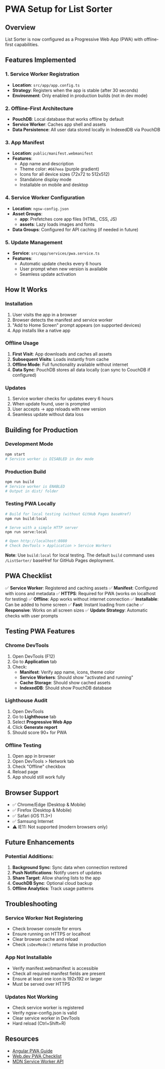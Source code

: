 # PWA Setup for List Sorter

## Overview
List Sorter is now configured as a Progressive Web App (PWA) with offline-first capabilities.

## Features Implemented

### 1. Service Worker Registration
- **Location**: `src/app/app.config.ts`
- **Strategy**: Registers when the app is stable (after 30 seconds)
- **Environment**: Only enabled in production builds (not in dev mode)

### 2. Offline-First Architecture
- **PouchDB**: Local database that works offline by default
- **Service Worker**: Caches app shell and assets
- **Data Persistence**: All user data stored locally in IndexedDB via PouchDB

### 3. App Manifest
- **Location**: `public/manifest.webmanifest`
- **Features**:
  - App name and description
  - Theme color: `#667eea` (purple gradient)
  - Icons for all device sizes (72x72 to 512x512)
  - Standalone display mode
  - Installable on mobile and desktop

### 4. Service Worker Configuration
- **Location**: `ngsw-config.json`
- **Asset Groups**:
  - **app**: Prefetches core app files (HTML, CSS, JS)
  - **assets**: Lazy loads images and fonts
- **Data Groups**: Configured for API caching (if needed in future)

### 5. Update Management
- **Service**: `src/app/services/pwa.service.ts`
- **Features**:
  - Automatic update checks every 6 hours
  - User prompt when new version is available
  - Seamless update activation

## How It Works

### Installation
1. User visits the app in a browser
2. Browser detects the manifest and service worker
3. "Add to Home Screen" prompt appears (on supported devices)
4. App installs like a native app

### Offline Usage
1. **First Visit**: App downloads and caches all assets
2. **Subsequent Visits**: Loads instantly from cache
3. **Offline Mode**: Full functionality available without internet
4. **Data Sync**: PouchDB stores all data locally (can sync to CouchDB if configured)

### Updates
1. Service worker checks for updates every 6 hours
2. When update found, user is prompted
3. User accepts → app reloads with new version
4. Seamless update without data loss

## Building for Production

### Development Mode
```bash
npm start
# Service worker is DISABLED in dev mode
```

### Production Build
```bash
npm run build
# Service worker is ENABLED
# Output in dist/ folder
```

### Testing PWA Locally
```bash
# Build for local testing (without GitHub Pages baseHref)
npm run build:local

# Serve with a simple HTTP server
npm run serve:local

# Open http://localhost:8080
# Check DevTools > Application > Service Workers
```

**Note**: Use `build:local` for local testing. The default `build` command uses `/ListSorter/` baseHref for GitHub Pages deployment.

## PWA Checklist

✅ **Service Worker**: Registered and caching assets
✅ **Manifest**: Configured with icons and metadata
✅ **HTTPS**: Required for PWA (works on localhost for testing)
✅ **Offline**: App works without internet connection
✅ **Installable**: Can be added to home screen
✅ **Fast**: Instant loading from cache
✅ **Responsive**: Works on all screen sizes
✅ **Update Strategy**: Automatic checks with user prompts

## Testing PWA Features

### Chrome DevTools
1. Open DevTools (F12)
2. Go to **Application** tab
3. Check:
   - **Manifest**: Verify app name, icons, theme color
   - **Service Workers**: Should show "activated and running"
   - **Cache Storage**: Should show cached assets
   - **IndexedDB**: Should show PouchDB database

### Lighthouse Audit
1. Open DevTools
2. Go to **Lighthouse** tab
3. Select **Progressive Web App**
4. Click **Generate report**
5. Should score 90+ for PWA

### Offline Testing
1. Open app in browser
2. Open DevTools > Network tab
3. Check "Offline" checkbox
4. Reload page
5. App should still work fully

## Browser Support

- ✅ Chrome/Edge (Desktop & Mobile)
- ✅ Firefox (Desktop & Mobile)
- ✅ Safari (iOS 11.3+)
- ✅ Samsung Internet
- ⚠️ IE11: Not supported (modern browsers only)

## Future Enhancements

### Potential Additions:
1. **Background Sync**: Sync data when connection restored
2. **Push Notifications**: Notify users of updates
3. **Share Target**: Allow sharing lists to the app
4. **CouchDB Sync**: Optional cloud backup
5. **Offline Analytics**: Track usage patterns

## Troubleshooting

### Service Worker Not Registering
- Check browser console for errors
- Ensure running on HTTPS or localhost
- Clear browser cache and reload
- Check `isDevMode()` returns false in production

### App Not Installable
- Verify manifest.webmanifest is accessible
- Check all required manifest fields are present
- Ensure at least one icon is 192x192 or larger
- Must be served over HTTPS

### Updates Not Working
- Check service worker is registered
- Verify ngsw-config.json is valid
- Clear service worker in DevTools
- Hard reload (Ctrl+Shift+R)

## Resources

- [Angular PWA Guide](https://angular.dev/ecosystem/service-workers)
- [Web.dev PWA Checklist](https://web.dev/pwa-checklist/)
- [MDN Service Worker API](https://developer.mozilla.org/en-US/docs/Web/API/Service_Worker_API)
